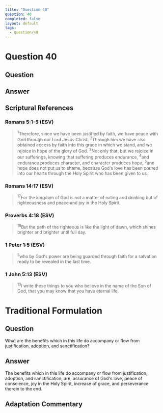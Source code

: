 ```yaml
---
title: "Question 40"
question: 40
completed: false
layout: default
tags:
  - question/40
---
```

# Question 40

## Question


## Answer


## Scriptural References
### Romans 5:1-5 (ESV)
> <sup>1</sup>Therefore, since we have been justified by faith, we have peace with God through our Lord Jesus Christ.
> <sup>2</sup>Through him we have also obtained access by faith into this grace in which we stand, and we rejoice in hope of the glory of God.
> <sup>3</sup>Not only that, but we rejoice in our sufferings, knowing that suffering produces endurance,
> <sup>4</sup>and endurance produces character, and character produces hope,
> <sup>5</sup>and hope does not put us to shame, because God's love has been poured into our hearts through the Holy Spirit who has been given to us.

### Romans 14:17 (ESV)
> <sup>17</sup>For the kingdom of God is not a matter of eating and drinking but of righteousness and peace and joy in the Holy Spirit.

### Proverbs 4:18 (ESV)
> <sup>18</sup>But the path of the righteous is like the light of dawn, which shines brighter and brighter until full day.

### 1 Peter 1:5 (ESV)
> <sup>5</sup>who by God's power are being guarded through faith for a salvation ready to be revealed in the last time.

### 1 John 5:13 (ESV)
> <sup>13</sup>I write these things to you who believe in the name of the Son of God, that you may know that you have eternal life.

# Traditional Formulation
## Question
What are the benefits which in this life do accompany or flow from justification, adoption, and sanctification?

## Answer
The benefits which in this life do accompany or flow from justification, adoption, and sanctification, are, assurance of God's love, peace of conscience, joy in the Holy Spirit, increase of grace, and perseverance therein to the end.

## Adaptation Commentary
